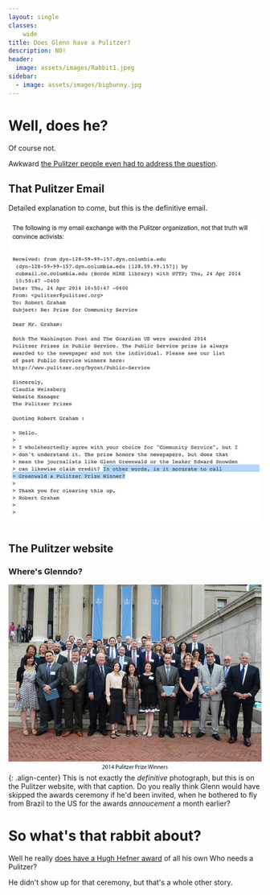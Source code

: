 ```yaml
---
layout: single
classes:
    wide
title: Does Glenn have a Pulitzer?
description: NO!
header:
  image: assets/images/Rabbit1.jpeg
sidebar:
  - image: assets/images/bigbunny.jpg
---
```


# Well, does he?

Of course not. 

Awkward [the Pulitzer people even had to address the question](https://blog.erratasec.com/2014/04/no-glenn-greenwald-did-not-win-pulitzer.html#.YLhmeS1Q3UJ).

## That Pulitzer Email

Detailed explanation to come, but this is the definitive email.

![email](assets/images/Pulitzers.jpg)

## The Pulitzer website

### Where's Glenndo?

![Pulitzer winners 2014](assets/images/2014groupphoto1290.jpg){: .align-center}
This is not exactly the *definitive* photograph, but this is on the Pulitzer website, with that caption.
Do you really think Glenn would have skipped the awards ceremony if he'd been invited, when he bothered to fly from Brazil to the US for the awards _annoucement_ a month earlier?

# So what's that rabbit about?

Well he really [does have a Hugh Hefner award](https://www.usnews.com/news/blogs/washington-whispers/2014/05/21/glenn-greenwald-accepts-hugh-hefner-award-for-journalism) of all his own
Who needs a Pulitzer?

He didn't show up for that ceremony, but that's a whole other story.


